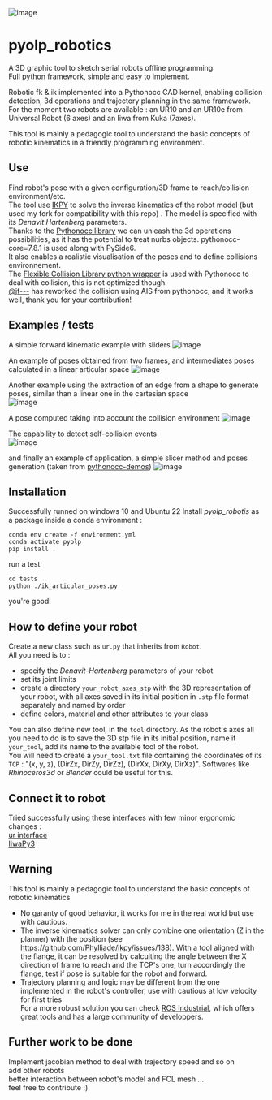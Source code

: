 ![image](https://github.com/Tanneguydv/pyolp_robotics/assets/81742654/5838dab0-7230-46e3-baa3-6a66069d5c1d)

# pyolp_robotics
A 3D graphic tool to sketch serial robots offline programming\
Full python framework, simple and easy to implement.

Robotic fk & ik implemented into a Pythonocc CAD kernel, enabling collision detection, 3d operations and trajectory planning in the same framework.\
For the moment two robots are available : an UR10 and an UR10e from Universal Robot (6 axes) and an Iiwa from Kuka (7axes).

This tool is mainly a pedagogic tool to understand the basic concepts of robotic kinematics in a friendly programming environment.

## Use
Find robot's pose with a given configuration/3D frame to reach/collision environment/etc.\
The tool use [IKPY](https://github.com/Phylliade/ikpy) to solve the inverse kinematics of the robot model (but used my fork for compatibility with this repo) . The model is specified with its *Denavit Hartenberg* parameters.\
Thanks to the [Pythonocc library](https://github.com/tpaviot/pythonocc-core) we can unleash the 3d operations possibilities, as it has the potential to treat nurbs objects. pythonocc-core=7.8.1 is used along with PySide6.\
It also enables a realistic visualisation of the poses and to define collisions environnement.\
The [Flexible Collision Library python wrapper](https://pypi.org/project/python-fcl/) is used with Pythonocc to deal with collision, this is not optimized though.\
[@jf---](https://github.com/jf---) has reworked the collision using AIS from pythonocc, and it works well, thank you for your contribution!

## Examples / tests
A simple forward kinematic example with sliders
![image](https://github.com/Tanneguydv/pyolp_robotics/assets/81742654/2507f370-df5f-445f-9de4-24d09a0c2b69)

An example of poses obtained from two frames, and intermediates poses calculated in a linear articular space
![image](https://github.com/Tanneguydv/pyolp_robotics/assets/81742654/91d434b8-7834-4a36-a02f-f3f09d1b18e6)

Another example using the extraction of an edge from a shape to generate poses, similar than a linear one in the cartesian space\
![image](https://github.com/Tanneguydv/pyolp_robotics/assets/81742654/be9dc955-b40f-4248-b4b7-fa78f7a5acc1)

A pose computed taking into account the collision environment
![image](https://github.com/Tanneguydv/pyolp_robotics/assets/81742654/163cadd9-cd78-401e-a7f8-4c78e822c9f1)


The capability to detect self-collision events\
![image](https://github.com/Tanneguydv/pyolp_robotics/assets/81742654/6e69d469-0c26-4794-805b-ac1e4d6ce2cb)


and finally an example of application, a simple slicer method and poses generation (taken from [pythonocc-demos](https://github.com/tpaviot/pythonocc-demos))
![image](https://github.com/Tanneguydv/pyolp_robotics/assets/81742654/4611cf42-6a5c-4c87-a645-38d56c867373)


## Installation
Successfully runned on windows 10 and Ubuntu 22
Install *pyolp_robotis* as a package inside a conda environment :
```
conda env create -f environment.yml
conda activate pyolp
pip install .
```
run a test
```
cd tests
python ./ik_articular_poses.py
```

you're good!

## How to define your robot
Create a new class such as `ur.py` that inherits from `Robot`.\
All you need is to :
- specify the *Denavit-Hartenberg* parameters of your robot
- set its joint limits
- create a directory `your_robot_axes_stp` with the 3D representation of your robot, with all axes saved in its initial position in `.stp` file format separately and named by order
- define colors, material and other attributes to your class

You can also define new tool, in the `tool` directory. As the robot's axes all you need to do is to save the 3D stp file in its initial position, name it `your_tool`, add its name to the available tool of the robot.\
You will need to create a `your_tool.txt` file containing the coordinates of its `TCP` : "(x, y, z), (DirZx, DirZy, DirZz), (DirXx, DirXy, DirXz)".
Softwares like *Rhinoceros3d* or *Blender* could be useful for this.

## Connect it to robot
Tried successfully using these interfaces with few minor ergonomic changes :\
[ur interface](https://github.com/ErwinLutke/UR-Interface)\
[IiwaPy3](https://github.com/Modi1987/iiwaPy3)

## Warning
This tool is mainly a pedagogic tool to understand the basic concepts of robotic kinematics
- No garanty of good behavior, it works for me in the real world but use with cautious.
- The inverse kinematics solver can only combine one orientation (Z in the planner) with the position (see https://github.com/Phylliade/ikpy/issues/138). With a tool aligned with the flange, it can be resolved by calculting the angle between the X direction of frame to reach and the TCP's one, turn accordingly the flange, test if pose is suitable for the robot and forward.
- Trajectory planning and logic may be different from the one implemented in the robot's controller, use with cautious at low velocity for first tries\
For a more robust solution you can check [ROS Industrial](https://rosindustrial.org/), which offers great tools and has a large community of developpers.

## Further work to be done
Implement jacobian method to deal with trajectory speed and so on\
add other robots\
better interaction between robot's model and FCL mesh
...\
feel free to contribute :)

